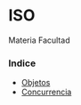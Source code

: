# ISO

Materia Facultad 

### Indice

- [Objetos](/Documentos/objetos.md)
- [Concurrencia](/Documentos/concurrencia.md.md)